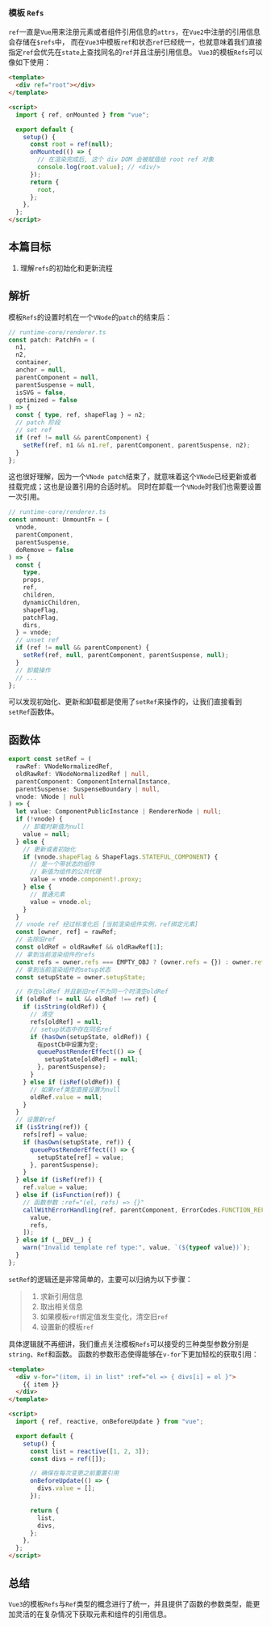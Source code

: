 ### 模板 `Refs`

`ref`一直是`Vue`用来注册元素或者组件引用信息的`attrs`，在`Vue2`中注册的引用信息会存储在`$refs`中，
而在`Vue3`中模板`ref`和状态`ref`已经统一，也就意味着我们直接指定`ref`会优先在`state`上查找同名的`ref`并且注册引用信息。
`Vue3`的模板`Refs`可以像如下使用：

```html
<template>
  <div ref="root"></div>
</template>

<script>
  import { ref, onMounted } from "vue";

  export default {
    setup() {
      const root = ref(null);
      onMounted(() => {
        // 在渲染完成后, 这个 div DOM 会被赋值给 root ref 对象
        console.log(root.value); // <div/>
      });
      return {
        root,
      };
    },
  };
</script>
```

## 本篇目标

1. 理解`refs`的初始化和更新流程

## 解析

模板`Refs`的设置时机在一个`VNode`的`patch`的结束后：

```typescript
// runtime-core/renderer.ts
const patch: PatchFn = (
  n1,
  n2,
  container,
  anchor = null,
  parentComponent = null,
  parentSuspense = null,
  isSVG = false,
  optimized = false
) => {
  const { type, ref, shapeFlag } = n2;
  // patch 阶段
  // set ref
  if (ref != null && parentComponent) {
    setRef(ref, n1 && n1.ref, parentComponent, parentSuspense, n2);
  }
};
```

这也很好理解，因为一个`VNode patch`结束了，就意味着这个`VNode`已经更新或者挂载完成；这也是设置引用的合适时机。
同时在卸载一个`VNode`时我们也需要设置一次引用。

```typescript
// runtime-core/renderer.ts
const unmount: UnmountFn = (
  vnode,
  parentComponent,
  parentSuspense,
  doRemove = false
) => {
  const {
    type,
    props,
    ref,
    children,
    dynamicChildren,
    shapeFlag,
    patchFlag,
    dirs,
  } = vnode;
  // unset ref
  if (ref != null && parentComponent) {
    setRef(ref, null, parentComponent, parentSuspense, null);
  }
  // 卸载操作
  // ...
};
```

可以发现初始化、更新和卸载都是使用了`setRef`来操作的，让我们直接看到`setRef`函数体。

## 函数体

```typescript
export const setRef = (
  rawRef: VNodeNormalizedRef,
  oldRawRef: VNodeNormalizedRef | null,
  parentComponent: ComponentInternalInstance,
  parentSuspense: SuspenseBoundary | null,
  vnode: VNode | null
) => {
  let value: ComponentPublicInstance | RendererNode | null;
  if (!vnode) {
    // 卸载时新值为null
    value = null;
  } else {
    // 更新或者初始化
    if (vnode.shapeFlag & ShapeFlags.STATEFUL_COMPONENT) {
      // 是一个带状态的组件
      // 新值为组件的公共代理
      value = vnode.component!.proxy;
    } else {
      // 普通元素
      value = vnode.el;
    }
  }
  // vnode ref 经过标准化后 [当前渲染组件实例，ref绑定元素]
  const [owner, ref] = rawRef;
  // 去除旧ref
  const oldRef = oldRawRef && oldRawRef[1];
  // 拿到当前渲染组件的refs
  const refs = owner.refs === EMPTY_OBJ ? (owner.refs = {}) : owner.refs;
  // 拿到当前渲染组件的setup状态
  const setupState = owner.setupState;

  // 存在oldRef 并且新旧ref不为同一个时清空oldRef
  if (oldRef != null && oldRef !== ref) {
    if (isString(oldRef)) {
      // 清空
      refs[oldRef] = null;
      // setup状态中存在同名ref
      if (hasOwn(setupState, oldRef)) {
        在postCb中设置为空;
        queuePostRenderEffect(() => {
          setupState[oldRef] = null;
        }, parentSuspense);
      }
    } else if (isRef(oldRef)) {
      // 如果ref类型直接设置为null
      oldRef.value = null;
    }
  }
  // 设置新ref
  if (isString(ref)) {
    refs[ref] = value;
    if (hasOwn(setupState, ref)) {
      queuePostRenderEffect(() => {
        setupState[ref] = value;
      }, parentSuspense);
    }
  } else if (isRef(ref)) {
    ref.value = value;
  } else if (isFunction(ref)) {
    // 函数参数 :ref="(el, refs) => {}"
    callWithErrorHandling(ref, parentComponent, ErrorCodes.FUNCTION_REF, [
      value,
      refs,
    ]);
  } else if (__DEV__) {
    warn("Invalid template ref type:", value, `(${typeof value})`);
  }
};
```

`setRef`的逻辑还是非常简单的，主要可以归纳为以下步骤：

> 1. 求新引用信息
> 2. 取出相关信息
> 3. 如果模板`ref`绑定值发生变化，清空旧`ref`
> 4. 设置新的模板`ref`

具体逻辑就不再细讲，我们重点关注模板`Refs`可以接受的三种类型参数分别是`string`、`Ref`和函数。
函数的参数形态使得能够在`v-for`下更加轻松的获取引用：

```html
<template>
  <div v-for="(item, i) in list" :ref="el => { divs[i] = el }">
    {{ item }}
  </div>
</template>

<script>
  import { ref, reactive, onBeforeUpdate } from "vue";

  export default {
    setup() {
      const list = reactive([1, 2, 3]);
      const divs = ref([]);

      // 确保在每次变更之前重置引用
      onBeforeUpdate(() => {
        divs.value = [];
      });

      return {
        list,
        divs,
      };
    },
  };
</script>
```

## 总结

`Vue3`的模板`Refs`与`Ref`类型的概念进行了统一，并且提供了函数的参数类型，能更加灵活的在复杂情况下获取元素和组件的引用信息。
